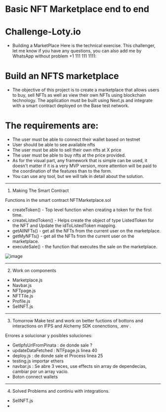 # Basic NFT Marketplace end to end

# Challenge-Loty.io
* Building a MarketPlace 
Here is the technical exercise. This challenger, let me know if you have any questions, you can also add me by WhatsApp without problem +1 111 111 1111:

# Build an NFTS marketplace

* The objective of this project is to create a marketplace that allows users to buy, sell NFTs as well as view their own NFTs using blockchain technology. The application must be built using Next.js and integrate with a smart contract deployed on the Base test network.

# The requirements are:
- The user must be able to connect their wallet based on testnet
- User should be able to see available nfts
- The user must be able to sell their own nfts at X price
- The user must be able to buy nfts at the price provided.
- As for the visual part, any framework that is simple can be used, it doesn't matter if it is a very MVP version, more attention will be paid to the coordination of the features than to the form.
- You can use any tool, but we will talk in detail about the solution.

-------------------------------------------------------------------------------------------------------------

1. Making The Smart Contract

Functions in the smart contract NFTMarketplace.sol

* createToken()       - Top level function when creating a token for the first time.
* createListedToken() - Helps create the object of type ListedToken for the NFT and Update the idToListedToken mapping.
* getAllNFTs()        - get all the NFTs from the current user on the marketplace.
* getMyNFTs()         - get all the NFTs from the current user on the marketplace.
* executeSale()       - the function that executes the sale on the marketplace.

![image](https://user-images.githubusercontent.com/42863568/235653253-d4014c7d-2bc0-49c5-a102-fd7967269482.png)


-------------------------------------------------------------------------------------------------------------

2. Work on components

* Marketplace.js
* Navbar.js
* NFTpage.js
* NFTTile.js
* Profile.js
* SellNFT.js

-------------------------------------------------------------------------------------------------------------

3. Tomorrow
Make test and work on better fuctions of bottons and interactions on IFPS and Alchemy SDK conenctions, .env .

Errores a solucionar y posibles soluciones:

* GetIpfsUrlFromPinata : de donde sale ?
* updateDataFetched : NTFpage.js linea 40
* deploy.js : de donde sale el Process linea 25
* testing.js importar ethers
* navbar.js : Se abre 3 veces, use effects sin array de dependecias, cambiar por un array vacio.
* Boton connect wallets
-------------------------------------------------

4. Solved Problems and continiu with integrations.

* SellNFT.js
* 
